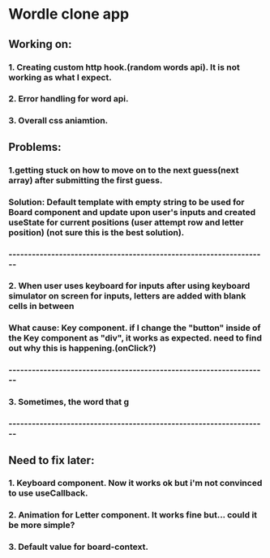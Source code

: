# Wordle clone app

## Working on:

### 1. Creating custom http hook.(random words api). It is not working as what I expect.

### 2. Error handling for word api.

### 3. Overall css aniamtion.

## Problems:

### 1.getting stuck on how to move on to the next guess(next array) after submitting the first guess.

### Solution: Default template with empty string to be used for Board component and update upon user's inputs and created useState for current positions (user attempt row and letter position) (not sure this is the best solution).

### -------------------------------------------------------------------

### 2. When user uses keyboard for inputs after using keyboard simulator on screen for inputs, letters are added with blank cells in between

### What cause: Key component. if I change the "button" inside of the Key component as "div", it works as expected. need to find out why this is happening.(onClick?)

### -------------------------------------------------------------------

### 3. Sometimes, the word that g

### -------------------------------------------------------------------

## Need to fix later:

### 1. Keyboard component. Now it works ok but i'm not convinced to use useCallback.

### 2. Animation for Letter component. It works fine but... could it be more simple?

### 3. Default value for board-context.

